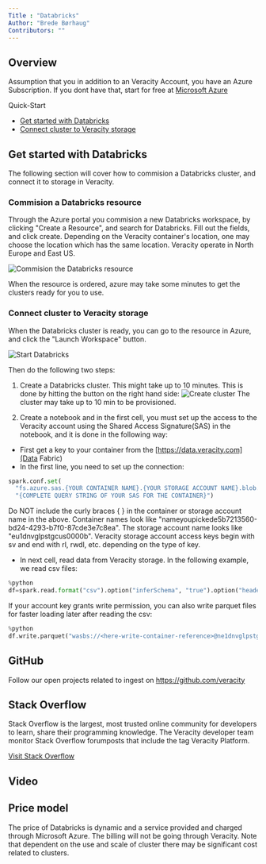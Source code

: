 ```yaml
---
Title : "Databricks"
Author: "Brede Børhaug"
Contributors: ""
---
```


## Overview 
Assumption that you in addition to an Veracity Account, you have an Azure Subscription. If you dont have that, start for free at [Microsoft Azure](https://www.azure.com)

Quick-Start 

- [Get started with Databricks](#get-started-with-databricks)
- [Connect cluster to Veracity storage](#connect-cluster-to-veracity-storage)


## Get started with Databricks 
The following section will cover how to commision a Databricks cluster, and connect it to storage in Veracity.

### Commision a Databricks resource
Through the Azure portal you commision a new Databricks workspace, by clicking "Create a Resource", and search for Databricks. Fill out the fields, and click create. Depending on the Veracity container's location, one may choose the location which has the same location. Veracity operate in North Europe and East US.

![](https://veracityprod.blob.core.windows.net/static-documentation/databricks/CreateResource.JPG "Commision the Databricks resource")

When the resource is ordered, azure may take some minutes to get the clusters ready for you to use.

### Connect cluster to Veracity storage
When the Databricks cluster is ready, you can go to the resource in Azure, and click the "Launch Workspace" button. 

![](https://veracityprod.blob.core.windows.net/static-documentation/databricks/startCluster.JPG "Start Databricks")

Then do the following two steps:

1. Create a Databricks cluster. This might take up to 10 minutes. This is done by hitting the button on the right hand side:
![](https://veracityprod.blob.core.windows.net/static-documentation/databricks/CreateCluster.JPG "Create cluster")
The cluster may take up to 10 min to be provisioned.

2. Create a notebook and in the first cell, you must set up the access to the Veracity account using the Shared Access Signature(SAS) in the notebook, and it is done in the following way:

- First get a key to your container from the [https://data.veracity.com](Data Fabric)
- In the first line, you need to set up the connection:
```python
spark.conf.set(
  "fs.azure.sas.{YOUR CONTAINER NAME}.{YOUR STORAGE ACCOUNT NAME}.blob.core.windows.net",
  "{COMPLETE QUERY STRING OF YOUR SAS FOR THE CONTAINER}")
```

Do NOT include the curly braces { } in the container or storage account name in the above.  Container names look like "nameyoupickede5b7213560-bd24-4293-b7f0-87cde3e7c8ea". The storage account name looks like "eu1dnvglpstgcus0000b". Veracity storage account access keys begin with sv and end with rl, rwdl, etc. depending on the type of key.

- In next cell, read data from Veracity storage. In the following example, we read csv files:
```python
%python
df=spark.read.format("csv").option("inferSchema", "true").option("header", "true").load("wasbs://<here-write-container-reference>@ne1dnvglpstgcus0000b.blob.core.windows.net/<file-location>")
```
If your account key grants write permission, you can also write parquet files for faster loading later after reading the csv:

```python
%python
df.write.parquet("wasbs://<here-write-container-reference>@ne1dnvglpstgcus0000b.blob.core.windows.net/<file-location>"
```
 
## GitHub  
Follow our open projects related to ingest on https://github.com/veracity

## Stack Overflow
Stack Overflow is the largest, most trusted online community for developers to learn, share their programming knowledge. The Veracity developer team monitor Stack Overflow forumposts that include the tag Veracity Platform.

[Visit Stack Overflow](https://stackoverflow.com/questions/tagged/veracity+platform?mode=all)



## Video 

## Price model 
The price of Databricks is dynamic and a service provided and charged through Microsoft Azure. The billing will not be going through Veracity. Note that dependent on the use and scale of cluster there may be significant cost related to clusters.
 
 
